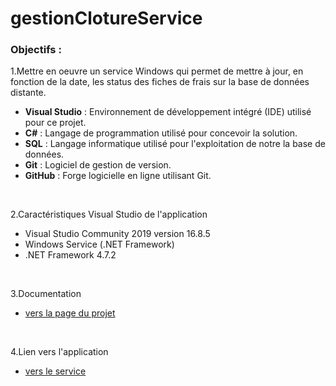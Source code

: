 # gestionClotureService

### Objectifs :

1.Mettre en oeuvre un service Windows qui permet de mettre à jour, en fonction de la date, les status des fiches de frais sur la base de données distante.

- **Visual Studio** : Environnement de développement intégré (IDE) utilisé pour ce projet.
- **C#** : Langage de programmation utilisé pour concevoir la solution.
- **SQL** : Langage informatique utilisé pour l'exploitation de notre la base de données.
- **Git** : Logiciel de gestion de version.
- **GitHub** : Forge logicielle en ligne utilisant Git.
<br>
  
2.Caractéristiques Visual Studio de l'application

 - Visual Studio Community 2019 version 16.8.5
 - Windows Service (.NET Framework)
 - .NET Framework 4.7.2

 <br>
 
 3.Documentation 
 
 - [vers la page du projet]()
 
  
 
  <br>
  
 4.Lien vers l'application
 
 - [vers le service]()



